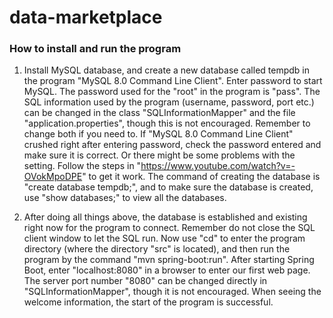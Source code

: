 # data-marketplace

### How to install and run the program
1. Install MySQL database, and create a new database called tempdb in the program "MySQL 8.0 Command Line Client".
   Enter password to start MySQL. The password used for the "root" in the program is "pass".
   The SQL information used by the program (username, password, port etc.) can be changed in the class "SQLInformationMapper" and the file "application.properties", though this is not encouraged. Remember to change both if you need to.
   If "MySQL 8.0 Command Line Client" crushed right after entering password, check the password entered and make sure it is correct.
   Or there might be some problems with the setting. Follow the steps in "https://www.youtube.com/watch?v=-OVokMpoDPE" to get it work.
   The command of creating the database is "create database tempdb;", and to make sure the database is created, use "show databases;" to view all the databases.

2. After doing all things above, the database is established and existing right now for the program to connect.
   Remember do not close the SQL client window to let the SQL run.
   Now use "cd" to enter the program directory (where the directory "src" is located), and then run the program by the command "mvn spring-boot:run".
   After starting Spring Boot, enter "localhost:8080" in a browser to enter our first web page. The server port number "8080" can be changed directly in "SQLInformationMapper", though it is not encouraged.
   When seeing the welcome information, the start of the program is successful.